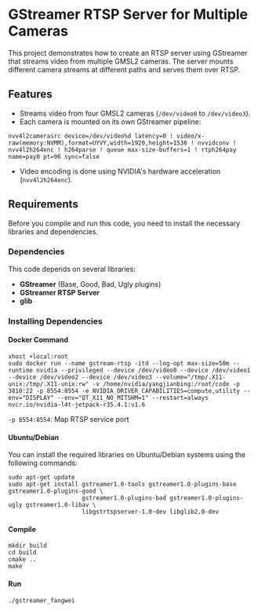 # GStreamer RTSP Server for Multiple Cameras

This project demonstrates how to create an RTSP server using GStreamer that streams video from multiple GMSL2 cameras. The server mounts different camera streams at different paths and serves them over RTSP.

## Features

- Streams video from four GMSL2 cameras (`/dev/video0` to `/dev/video3`).
- Each camera is mounted on its own GStreamer pipeline:
```
nvv4l2camerasrc device=/dev/video%d latency=0 ! video/x-raw(memory:NVMM),format=UYVY,width=1920,height=1536 ! nvvidconv ! nvv4l2h264enc ! h264parse ! queue max-size-buffers=1 ! rtph264pay name=pay0 pt=96 sync=false
```
- Video encoding is done using NVIDIA's hardware acceleration (`nvv4l2h264enc`).

## Requirements

Before you compile and run this code, you need to install the necessary libraries and dependencies.

### Dependencies

This code depends on several libraries:

- **GStreamer** (Base, Good, Bad, Ugly plugins)
- **GStreamer RTSP Server**
- **glib**

### Installing Dependencies

#### Docker Command
```
xhost +local:root
sudo docker run --name gstream-rtsp -itd --log-opt max-size=50m --runtime nvidia --privileged --device /dev/video0 --device /dev/video1 --device /dev/video2 --device /dev/video3 --volume="/tmp/.X11-unix:/tmp/.X11-unix:rw" -v /home/nvidia/yangjianbing:/root/code -p 3810:22 -p 8554:8554 -e NVIDIA_DRIVER_CAPABILITIES=compute,utility --env="DISPLAY" --env="QT_X11_NO_MITSHM=1" --restart=always nvcr.io/nvidia-l4t-jetpack-r35.4.1:v1.6
``` 
`-p 8554:8554`: Map RTSP service port
#### Ubuntu/Debian

You can install the required libraries on Ubuntu/Debian systems using the following commands:

```
sudo apt-get update
sudo apt-get install gstreamer1.0-tools gstreamer1.0-plugins-base gstreamer1.0-plugins-good \
                     gstreamer1.0-plugins-bad gstreamer1.0-plugins-ugly gstreamer1.0-libav \
                     libgstrtspserver-1.0-dev libglib2.0-dev
```
#### Compile
```
mkdir build
cd build
cmake ..
make
```
#### Run
```
./gstreamer_fangwei
```
